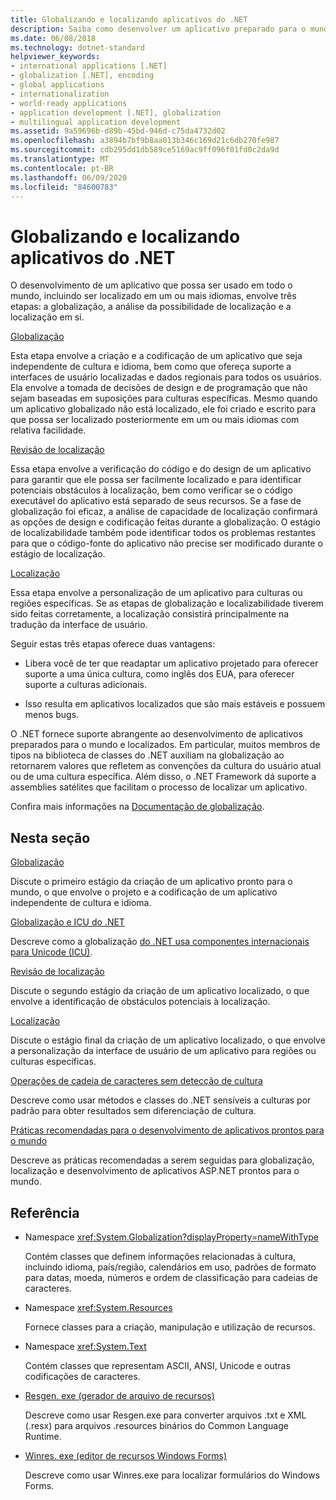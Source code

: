 ```yaml
---
title: Globalizando e localizando aplicativos do .NET
description: Saiba como desenvolver um aplicativo preparado para o mundo. Leia sobre globalização, revisão de possibilidade e localização no .NET.
ms.date: 06/08/2018
ms.technology: dotnet-standard
helpviewer_keywords:
- international applications [.NET]
- globalization [.NET], encoding
- global applications
- internationalization
- world-ready applications
- application development [.NET], globalization
- multilingual application development
ms.assetid: 9a59696b-d89b-45bd-946d-c75da4732d02
ms.openlocfilehash: a3894b7bf9b8aa013b346c169d21c6db270fe987
ms.sourcegitcommit: cdb295dd1db589ce5169ac9ff096f01fd0c2da9d
ms.translationtype: MT
ms.contentlocale: pt-BR
ms.lasthandoff: 06/09/2020
ms.locfileid: "84600783"
---
```

# <a name="globalizing-and-localizing-net-applications"></a>Globalizando e localizando aplicativos do .NET

O desenvolvimento de um aplicativo que possa ser usado em todo o mundo, incluindo ser localizado em um ou mais idiomas, envolve três etapas: a globalização, a análise da possibilidade de localização e a localização em si.

[Globalização](globalization.md)

Esta etapa envolve a criação e a codificação de um aplicativo que seja independente de cultura e idioma, bem como que ofereça suporte a interfaces de usuário localizadas e dados regionais para todos os usuários. Ela envolve a tomada de decisões de design e de programação que não sejam baseadas em suposições para culturas específicas. Mesmo quando um aplicativo globalizado não está localizado, ele foi criado e escrito para que possa ser localizado posteriormente em um ou mais idiomas com relativa facilidade.

[Revisão de localização](localizability-review.md)

Essa etapa envolve a verificação do código e do design de um aplicativo para garantir que ele possa ser facilmente localizado e para identificar potenciais obstáculos à localização, bem como verificar se o código executável do aplicativo está separado de seus recursos. Se a fase de globalização foi eficaz, a análise de capacidade de localização confirmará as opções de design e codificação feitas durante a globalização. O estágio de localizabilidade também pode identificar todos os problemas restantes para que o código-fonte do aplicativo não precise ser modificado durante o estágio de localização.

[Localização](localization.md)

Essa etapa envolve a personalização de um aplicativo para culturas ou regiões específicas. Se as etapas de globalização e localizabilidade tiverem sido feitas corretamente, a localização consistirá principalmente na tradução da interface de usuário.

Seguir estas três etapas oferece duas vantagens:

- Libera você de ter que readaptar um aplicativo projetado para oferecer suporte a uma única cultura, como inglês dos EUA, para oferecer suporte a culturas adicionais.

- Isso resulta em aplicativos localizados que são mais estáveis e possuem menos bugs.

O .NET fornece suporte abrangente ao desenvolvimento de aplicativos preparados para o mundo e localizados. Em particular, muitos membros de tipos na biblioteca de classes do .NET auxiliam na globalização ao retornarem valores que refletem as convenções da cultura do usuário atual ou de uma cultura específica. Além disso, o .NET Framework dá suporte a assemblies satélites que facilitam o processo de localizar um aplicativo.

Confira mais informações na [Documentação de globalização](/globalization/).

## <a name="in-this-section"></a>Nesta seção

[Globalização](globalization.md)

Discute o primeiro estágio da criação de um aplicativo pronto para o mundo, o que envolve o projeto e a codificação de um aplicativo independente de cultura e idioma.

[Globalização e ICU do .NET](globalization-icu.md)

Descreve como a globalização [do .NET usa componentes internacionais para Unicode (ICU)](http://site.icu-project.org/home).

[Revisão de localização](localizability-review.md)

Discute o segundo estágio da criação de um aplicativo localizado, o que envolve a identificação de obstáculos potenciais à localização.

[Localização](localization.md)

Discute o estágio final da criação de um aplicativo localizado, o que envolve a personalização da interface de usuário de um aplicativo para regiões ou culturas específicas.

[Operações de cadeia de caracteres sem detecção de cultura](culture-insensitive-string-operations.md)

Descreve como usar métodos e classes do .NET sensíveis a culturas por padrão para obter resultados sem diferenciação de cultura.

[Práticas recomendadas para o desenvolvimento de aplicativos prontos para o mundo](best-practices-for-developing-world-ready-apps.md)

Descreve as práticas recomendadas a serem seguidas para globalização, localização e desenvolvimento de aplicativos ASP.NET prontos para o mundo.

## <a name="reference"></a>Referência

- Namespace <xref:System.Globalization?displayProperty=nameWithType>

   Contém classes que definem informações relacionadas à cultura, incluindo idioma, país/região, calendários em uso, padrões de formato para datas, moeda, números e ordem de classificação para cadeias de caracteres.

- Namespace <xref:System.Resources>

   Fornece classes para a criação, manipulação e utilização de recursos.

- Namespace <xref:System.Text>

   Contém classes que representam ASCII, ANSI, Unicode e outras codificações de caracteres.

- [Resgen. exe (gerador de arquivo de recursos)](../../framework/tools/resgen-exe-resource-file-generator.md)

   Descreve como usar Resgen.exe para converter arquivos .txt e XML (.resx) para arquivos .resources binários do Common Language Runtime.

- [Winres. exe (editor de recursos Windows Forms)](../../framework/tools/winres-exe-windows-forms-resource-editor.md)

   Descreve como usar Winres.exe para localizar formulários do Windows Forms.
